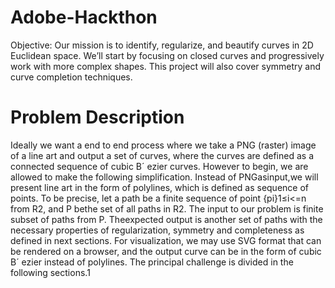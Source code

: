 # Adobe-Hackthon
 Objective: Our mission is to identify, regularize, and beautify curves in 2D Euclidean  space. We’ll start by focusing on closed curves and progressively work with more complex shapes. This project will also cover symmetry and curve completion techniques.  

# Problem Description
 Ideally we want a end to end process where we take a PNG (raster) image of a line art and output a set of curves, where the curves are defined as a connected sequence of cubic B´ ezier curves. However to begin, we are allowed to make the following simplification. Instead of PNGasinput,we will present line art in the form of polylines, 
 which is defined as sequence of points. To be precise, let a path be a finite sequence of point {pi}1≤i<=n from R2, and P bethe set of all paths in R2. The input to our problem is finite subset of paths from P.
 Theexpected output is another set of paths with the necessary properties of regularization, symmetry and completeness as defined in next sections.
 For visualization, we may use SVG format that can be rendered on a browser, and the output curve can be in the form of cubic B´ ezier instead of polylines. The principal challenge is divided in the following sections.1
